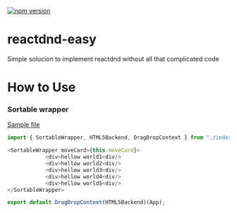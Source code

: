 
[![npm version](https://img.shields.io/badge/npm-v0.1.2-green.svg)](https://www.npmjs.com/package/reactdnd-easy)

# reactdnd-easy
Simple solucion to implement reactdnd without all that complicated code

# How to Use
### Sortable wrapper
[Sample file](https://github.com/hugobarragon/reactdnd-easy/blob/master/demo/Sortable.tsx "Sample file")

```javascript
import { SortableWrapper, HTML5Backend, DragDropContext } from "./index"

<SortableWrapper moveCard={this.moveCard}>
            <div>hellow world1<div/>
            <div>hellow world2<div/>
            <div>hellow world3<div/>
            <div>hellow world4<div/>
            <div>hellow world5<div/>
</SortableWrapper>

export default DragDropContext(HTML5Backend)(App);
```
